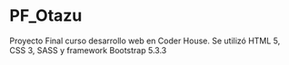 # PF_Otazu
Proyecto Final curso desarrollo web en Coder House.
Se utilizó HTML 5, CSS 3, SASS y framework Bootstrap 5.3.3 

